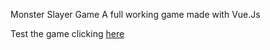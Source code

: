 Monster Slayer Game
A full working game made with Vue.Js

Test the game clicking <a href="https://andre26z.github.io/Monster-Slayer-Vue-Game/"> here </a>
